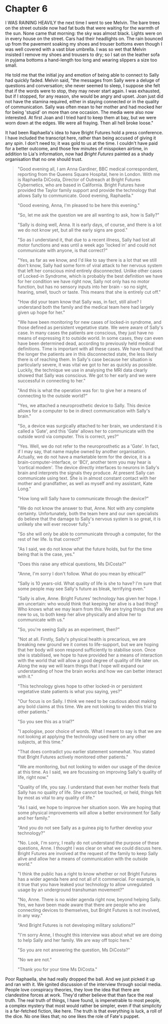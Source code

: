 
# Chapter 6

<span class="firstLetter">I</span> WAS RAINING HEAVILY the next time I went to see Melvin. The bare trees on the street outside now had fat buds that were waiting for the warmth of the sun. None came that morning: the sky was almost black. Lights were on in every house on the street. Cars had their headlights on. The rain bounced up from the pavement soaking my shoes and trouser bottoms even though I was well covered with a vast blue umbrella. I was so wet that Melvin insisted I remove my shoes and trousers to dry; so I sat on the leather sofa in pyjama bottoms a hand-length too long and wearing slippers a size too small.

He told me that the initial joy and emotion of being able to connect to Sally had quickly faded. Melvin said, "the messages from Sally were a deluge of questions and conversation; she never seemed to sleep, I suppose she felt that if the words were to stop, they may never start again. I was exhausted, but if I stopped, for any reason, she would be angry and upset. Joan just did not have the stamina required, either in staying connected or in the quality of communication. Sally was often mean to her mother and had mocked her for being 'stupid' on more than one occasion. The media were also now interested. At first Joan and I tried hard to keep them at bay, but we were worn down at the edges. We were all fraying. Then all hell broke loose."

It had been Raphaella's idea to have Bright Futures hold a press conference. I have included the transcript here, rather than being accused of giving it any *spin*. I don't need to; it was gold to us at the time. I couldn't have paid for a better outcome, and those few minutes of misspoken airtime, in addition to Lia's information, now had *Bright Futures* painted as a shady organisation that no one should trust.

>"Good evening all, I am Anna Gardiner, BBC medical correspondent, reporting from the Queens Square Hospital, here in London. With me is Raphaella DiCosta, Director of Outreach at Bright Futures Cybernetics, who are based in California. Bright Futures have provided the Taylor family support and provide the technology that allows Sally to communicate. Good evening, Raphaella."  
>  
>"Good evening, Anna, I'm pleased to be here this evening."  
>  
>"So, let me ask the question we are all wanting to ask, how is Sally?"  
>  
>"Sally is doing well, Anna. It is early days, of course, and there is a lot we do not know yet, but all the early signs are good."  
>  
>"So as I understand it, that due to a recent illness, Sally had lost all motor functions and was until a week ago 'locked in' and could not communicate with anyone, is that correct?"  
>  
>"Yes, as far as we know, and I'd like to say there is a lot that we still don't know, Sally had some form of viral attack to her nervous system that left her conscious mind entirely disconnected. Unlike other cases of Locked-in Syndrome, which is probably the best definition we have for her condition we have right now, Sally not only has no motor function, but has no sensory inputs into her brain - so no sight, hearing, smell, touch or taste. This means that she is entirely cut off."  
>  
>"How did your team know that Sally was, in fact, still alive? I understand both the family and the medical team here had largely given up hope for her."  
>  
>"We have been monitoring for new cases of locked-in syndrome, and those defined as persistent vegetative state. We were aware of Sally's case. In many cases the patients are conscious, they just have no means of expressing it to outside world. In some cases, they can even have been determined dead, according to previously held medical definitions. Time is important with all these cases. We have found that the longer the patients are in this disconnected state, the less likely there is of reaching them. In Sally's case because her situation is particularly severe, it was vital we got to her as quickly as possible. Luckily, the technique we use in analysing the MRI data clearly showed that Sally was conscious. We got to her early and we were successful in connecting to her."  
>  
>"And this is what the operation was for: to give her a means of connecting to the outside world?"  
>  
>"Yes, we attached a neuroprosthetic device to Sally. This device allows for a computer to be in direct communication with Sally's brain."  
>  
>"So, a device was surgically attached to her brain, we understand it is called a 'Gate', and this 'Gate' allows her to communicate with the outside word via computer. This is correct, yes?"  
>  
>"Yes. Well, we do not refer to the neuroprosthetic as a 'Gate'. In fact, if I may say, that name maybe owned by another organisation. Actually, we do not have a marketable term for the device, it is a brain-computer-interface, or 'BCI', another term you may hear is 'cortical modem'. The device directly interfaces to neurons in Sally's brain and interprets the signals they produce. At present Sally can communicate using text. She is in almost constant contact with her mother and grandfather, as well as myself and my assistant, Kate Long."  
>  
>"How long will Sally have to communicate through the device?"  
>  
>"We do not know the answer to that, Anne. Not with any complete certainty. Unfortunately, both the team here and our own specialists do believe that the damage to Sally's nervous system is so great, it is unlikely she will ever recover fully."  
>  
>"So she will only be able to communicate through a computer, for the rest of her life. Is that correct?"  
>  
>"As I said, we do not know what the future holds, but for the time being that is the case, yes."  
>  
>"Does this raise any ethical questions, Ms DiCosta?"  
>  
>"Anne, I'm sorry I don't follow. What do you mean by ethical?"  
>  
>"Sally is 10 years-old. What quality of life is she to have? I'm sure that some people may see Sally's future as bleak, terrifying even."  
>  
>"Sally is alive, Anne. Bright Futures' technology has given her hope. I am uncertain: who would think that keeping her alive is a bad thing? Who knows what we may learn from this. We are trying things that are new to us, to both keep her alive physically and allow her to communicate with us."  
>  
>"So, you're seeing Sally as an experiment, then?"  
>  
>"Not at all. Firstly, Sally's physical health is precarious, we are breaking new ground we it comes to life-support, but we are hoping that her body will soon respond sufficiently to stabilise soon. Once she is stabilised, we hope to have provided her a means of interaction with the world that will allow a good degree of quality of life later on. Along the way we will learn things that I hope will expand our understanding of how the brain works and how we can better interact with it."  
>  
>"This technology gives hope to other locked-in or persistent vegetative state patients is what you saying, yes?"  
>  
>"Our focus is on Sally. I think we need to be cautious about making any bold claims at this time. We are not looking to widen this trial to other patients."  
>  
>"So you see this as a trial?"
> 
>"I apologise, poor choice of words. What I meant to say is that we are not looking at applying the technology used here on any other subjects, at this time."
> 
>"That does contradict you earlier statement somewhat. You stated that Bright Futures actively monitored other patients."  
>
>  
>"We are monitoring, but not looking to widen our usage of the device at this time. As I said, we are focussing on improving Sally's quality of life, right now."  
>  
>"Quality of life, you say. I understand that even her mother feels that Sally has no quality of life. She cannot be touched, or held, things felt by most as vital to any quality of life."  
>  
>"As I said, we hope to improve her situation soon. We are hoping that some physical improvements will allow a better environment for Sally and her family."  
>  
>"And you do not see Sally as a guinea pig to further develop your technology?"  
>  
>"No. Look, I'm sorry, I really do not understand the purpose of these questions, Anne. I thought I was clear on what we could discuss here. Bright Futures are involved at the request of the family to keep Sally alive and allow her a means of communication with the outside world."  
>  
>"I think the public has a right to know whether or not Bright Futures has a wider agenda here and not all of it commercial. For example, is it true that you have leaked your technology to allow unregulated usage by an underground transhuman movement?"  
>  
>"No, Anne. There is no wider agenda right now, beyond helping Sally. Yes, we have been made aware that there are people who are connecting devices to themselves, but Bright Futures is not involved, in any way."  
>  
>"And Bright Futures is not developing military solutions?"  
>  
>"I'm sorry Anne, I thought this interview was about what we are doing to help Sally and her family. We are way off topic here."  
>  
>"So you are not answering the question, Ms DiCosta?"  
>  
>"No we are not."  
>  
>"Thank you for your time Ms DiCosta."  
>  

Poor Raphaella, she had really dropped the ball. And we just picked it up and ran with it. We ignited discussion of the interview through social media. People love conspiracy theories, they love the idea that there are clandestine forces at work. They'd rather believe that than face the real truth. The real truth of things, I have found, is impenetrable to most people, a complex mystery that most would rather be simpler, even if that simplicity is a far-fetched fiction, like here. The truth is that everything is luck, a roll of the dice. No one likes that; no one likes the role of Fate's puppet.

<!-- 

Ditto. Need to make this look like social media.

 ``BrightFutures experiment on Children #SallyTaylor #ChildGate``

``#ChildGate #BrightFutures Developing military mind control using children``


``ChildGate Another example of corporations taking advantage of people``


``I wouldn't let my kid suffer like #SallyTaylor #ChildGate``

 -->
